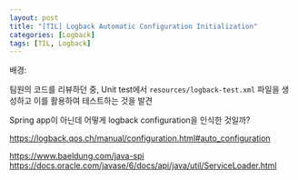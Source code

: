 ```yaml
---
layout: post
title: "[TIL] Logback Automatic Configuration Initialization"
categories: [Logback]
tags: [TIL, Logback]
---
```


배경:

팀원의 코드를 리뷰하던 중, Unit test에서 `resources/logback-test.xml` 파일을 생성하고 이를 활용하여 테스트하는 것을 발견

Spring app이 아닌데 어떻게 logback configuration을 인식한 것일까?

<https://logback.qos.ch/manual/configuration.html#auto_configuration>


https://www.baeldung.com/java-spi
https://docs.oracle.com/javase/6/docs/api/java/util/ServiceLoader.html
